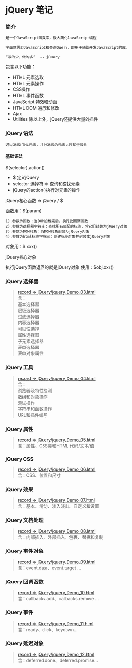 # jQuery 笔记

### 简介
    是一个JavaScript函数库，极大简化JavaScript编程

    字面意思即JavaScript和查询Query，即用于辅助开发JavaScript的库。

    “写的少，做的多”  -- jQuery


包含以下功能：
+ HTML 元素选取
+ HTML 元素操作
+ CSS操作
+ HTML 事件函数
+ JavaScript 特效和动画
+ HTML DOM 遍历和修改
+ Ajax
+ Utilities
除以上外，jQuery还提供大量的插件

### jQuery 语法
    通过选取HTML元素，并对选取的元素执行某些操作

#### 基础语法 
$(selector).action()
+ $ 定义jQuery
+ selector 选择符 => 查询和查找元素
+ jQuery的action()执行对元素的操作

jQuery核心函数  => jQuery / $

函数用：$(param)
    
    1).参数为函数：当DOM加载完后，执行此回调函数
    2).参数为选择器字符串：查找所有匹配的标签，将它们封装为jQuery对象
    3).参数为DOM对象：将DOM对象封装为jQuery对象
    4).参数为html标签字符串：创建标签对象并封装成jQuery对象

对象用：$.xxx()

jQuery核心对象

执行jQuery函数返回的就是jQuery对象
使用：$obj.xxx()

### jQuery 选择器
> [record => jQuery/jquery_Demo_03.html](jquery_Demo_03.html)  
   含：     
>         基本选择器   
          层级选择器   
          过滤选择器   
          内容选择器      
          可见性选择   
          属性选择器   
          子元素选择器   
          表单选择器  
          表单对象属性

### jQuery 工具
> [record => jQuery/jquery_Demo_04.html](jquery_Demo_04.html)   
> 含：  
>    浏览器及特性检测   
>    数组和对象操作  
>    测试操作   
>    字符串和函数操作  
>    URL和插件编写

### jQuery 属性
> [record => jQuery/jquery_Demo_05.html](jquery_Demo_05.html)  
    含：属性、CSS类和HTML 代码/文本/值

### jQuery CSS 
> [record => jQuery/jquery_Demo_06.html](jquery_Demo_06.html)  
    含：CSS、位置和尺寸

### jQuery 效果
> [record => jQuery/jquery_Demo_07.html](jquery_Demo_07.html)   
    含：基本、滑动、淡入淡出、自定义和设置

### jQuery 文档处理
> [record => jQuery/jquery_Demo_08.html](jquery_Demo_08.html)  
含：内部插入、外部插入、包裹、替换和复制

### jQuery 事件对象
> [record => jQuery/jquery_Demo_09.html](jquery_Demo_09.html)  
> 含：event.data、event.target ...

### jQuery 回调函数
> [record => jQuery/jquery_Demo_10.html](jquery_Demo_10.html)  
> 含：callbacks.add、callbacks.remove ...

### jQuery 事件
> [record => jQuery/jquery_Demo_11.html](jquery_Demo_11.html)  
> 含：ready、click、keydown...

### jQuery 延迟对象
> [record => jQuery/jquery_Demo_12.html](jquery_Demo_12.html)  
> 含：deferred.done、deferred.promise...